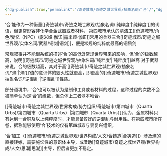 ```yaml
---
{"dg-publish":true,"permalink":"/奇迹城市/奇迹之城世界观/抽象名词/‘合’/","dgPassFrontmatter":true}
---
```


‘合’能作为一种衡量[[奇迹城市/奇迹之城世界观/抽象名词/‘纯粹度’\|‘纯粹度’]]的词语，但更常形容非化学合金武器或者材料。
第四城市承认的清洁工[[奇迹城市/角色/受忆（NPC）/露米娅·伽诺\|露米娅·伽诺]]常用的兵器三合[[奇迹城市/奇迹之城世界观/实体名词/武器/铜剑\|铜剑]]，便是常规的纯粹度最高的铜质剑

常规叙事并不能很系统的描述‘合’的高低对常规世界带来的影响，但‘合’的级数越高，说明[[奇迹城市/奇迹之城世界观/抽象名词/‘纯粹度’\|‘纯粹度’]]越高
对于武器来说，合的级数越高，其对于高’[[奇迹城市/奇迹之城世界观/抽象名词/‘熵’\|‘熵’]]‘值的意识体的毁灭性就更高，即更高的[[奇迹城市/奇迹之城世界观/抽象名词/’逆混乱‘\|’逆混乱‘]]性质。

部分语境中，‘合’也可以被认为是制作工具或者材料的过程，这种过程的次数不会被简单认为是‘合’的级数，但总体上二者基本吻合。

[[奇迹城市/奇迹之城世界观/世界构成/势力组织/奇迹城市/第四城市（Quarta Urbs)/第四城市（Quarta Urbs）\|第四城市（Quarta Urbs）]]认为，金属材料只有达到一合铜及以上纯粹度时，才能具备较好的逆混乱与耐用性。在第四城市所在卷，据称能够使用‘合’技术的仅有第四城市与昙复兴组织。

‘合’加工（[[奇迹城市/奇迹之城世界观/世界构成/人文/合铸造\|合铸造]]）涉及熵的直接转嫁，需要施忆性的意识体主导，或借助[[奇迹城市/奇迹之城世界观/世界构成/人文/思潮\|思潮]]主导，但后者更加不稳定。